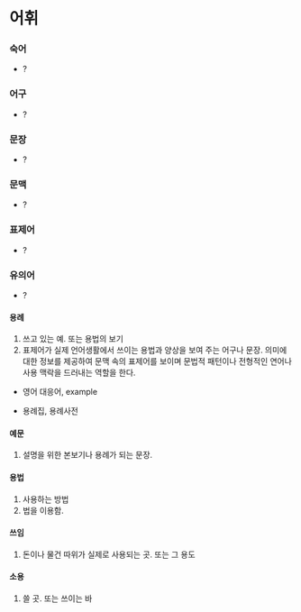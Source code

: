 # 어휘


### 숙어
- ?

### 어구

- ?

### 문장

- ?

### 문맥

- ?

### 표제어

- ?

### 유의어

- ?

#### 용례

1. 쓰고 있는 예. 또는 용법의 보기
2. 표제어가 실제 언어생활에서 쓰이는 용법과 양상을 보여 주는 어구나 문장. 의미에 대한 정보를 제공하여 문맥 속의 표제어를 보이며 문법적 패턴이나 전형적인 연어나 사용 맥락을 드러내는 역할을 한다.

- 영어 대응어, example

- 용례집, 용례사전

#### 예문

  1. 설명을 위한 본보기나 용례가 되는 문장.

#### 용법

  1. 사용하는 방법
  2. 법을 이용함.

#### 쓰임

  1. 돈이나 물건 따위가 실제로 사용되는 곳. 또는 그 용도

#### 소용

  1. 쓸 곳. 또는 쓰이는 바
